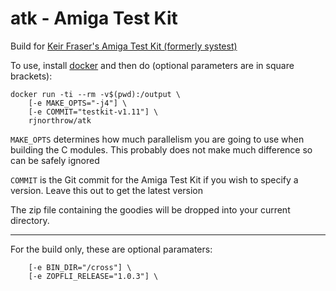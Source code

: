 # atk - Amiga Test Kit
Build for [Keir Fraser's Amiga Test Kit (formerly systest)](https://github.com/keirf/Amiga-Stuff)

To use, install [docker](docker.com) and then do (optional parameters are in square brackets):

```
docker run -ti --rm -v$(pwd):/output \
    [-e MAKE_OPTS="-j4"] \
    [-e COMMIT="testkit-v1.11"] \
    rjnorthrow/atk
```

`MAKE_OPTS` determines how much parallelism you are going to use when building the C modules. This probably does not make much difference so can be safely ignored

`COMMIT` is the Git commit for the Amiga Test Kit if you wish to specify a version. Leave this out to get the latest version

The zip file containing the goodies will be dropped into your current directory.

---
For the build only, these are optional paramaters:

```
    [-e BIN_DIR="/cross"] \
    [-e ZOPFLI_RELEASE="1.0.3"] \
```
